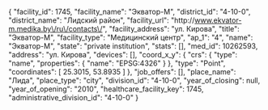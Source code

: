 {
    "facility_id": 1745,
    "facility_name": "Экватор-М",
    "district_id": "4-10-0",
    "district_name": "Лидский район",
    "facility_url": "http:\/\/www.ekvator-m.medika.by\/ru\/contacts\/",
    "facility_address": "ул. Кирова",
    "title": "Экватор-М",
    "facility_type": "Медицинский центр",
    "ap_1": "4",
    "name": "Экватор-М",
    "state": "private institution",
    "stats": [],
    "med_id": 10262593,
    "address": "ул. Кирова",
    "devices": [],
    "coord_x_y": {
        "crs": {
            "type": "name",
            "properties": {
                "name": "EPSG:4326"
            }
        },
        "type": "Point",
        "coordinates": [
            25.3015,
            53.8935
        ]
    },
    "job_offers": [],
    "place_name": "Лида",
    "place_type": "city",
    "division_id": "4-10-0",
    "year_of_closing": null,
    "year_of_opening": "2010",
    "healthcare_facility_key": 1745,
    "administrative_division_id": "4-10-0"
}